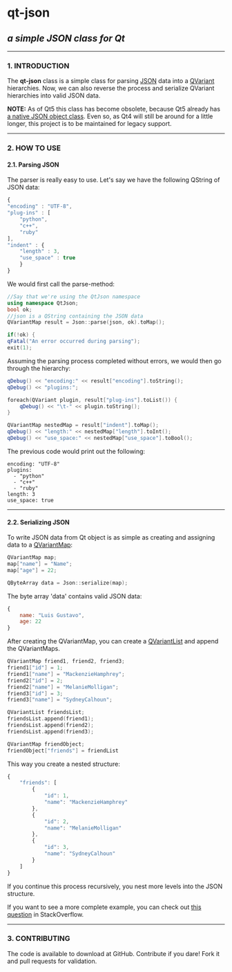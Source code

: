 # **qt-json**
## *a simple JSON class for Qt* 
                                   
---
          
### 1. INTRODUCTION ###

The **qt-json** class is a simple class for parsing [JSON][js] data into a [QVariant][var] 
hierarchies. Now, we can also reverse the process and serialize
QVariant hierarchies into valid JSON data.

**NOTE:** As of Qt5 this class has become obsolete, because Qt5 already has [a native JSON object class][qt5]. Even so, as Qt4 will still be around for a little longer, this project is to be maintained for legacy support.

---

### 2. HOW TO USE ###
#### 2.1. Parsing JSON ####

The parser is really easy to use. Let's say we have the following 
QString of JSON data:

```js
{
"encoding" : "UTF-8",
"plug-ins" : [
    "python",
    "c++",
    "ruby"
],
"indent" : {
    "length" : 3,
    "use_space" : true
    }
}
```

We would first call the parse-method:

```cpp
//Say that we're using the QtJson namespace
using namespace QtJson;
bool ok;
//json is a QString containing the JSON data
QVariantMap result = Json::parse(json, ok).toMap();

if(!ok) {
qFatal("An error occurred during parsing");
exit(1);
```

Assuming the parsing process completed without errors, we would then
go through the hierarchy:

```cpp
qDebug() << "encoding:" << result["encoding"].toString();
qDebug() << "plugins:";

foreach(QVariant plugin, result["plug-ins"].toList()) {
    qDebug() << "\t-" << plugin.toString();
}

QVariantMap nestedMap = result["indent"].toMap();
qDebug() << "length:" << nestedMap["length"].toInt();
qDebug() << "use_space:" << nestedMap["use_space"].toBool();
```

The previous code would print out the following:

    encoding: "UTF-8"
    plugins:
      - "python"
      - "c++"
      - "ruby"
    length: 3
    use_space: true

---

#### 2.2. Serializing JSON ####
To write JSON data from Qt object is as simple as creating and assigning data to a [QVariantMap][varmap]:

```cpp
QVariantMap map;
map["name"] = "Name";
map["age"] = 22;

QByteArray data = Json::serialize(map);
```

The byte array 'data' contains valid JSON data:

```js
{
    name: "Luis Gustavo",
    age: 22
}
```

After creating the QVariantMap, you can create a [QVariantList][varlist] and append the QVariantMaps. 

```cpp    
QVariantMap friend1, friend2, friend3;
friend1["id"] = 1;
friend1["name"] = "MackenzieHamphrey";
friend2["id"] = 2;
friend2["name"] = "MelanieMolligan";
friend3["id"] = 3;
friend3["name"] = "SydneyCalhoun";

QVariantList friendsList;
friendsList.append(friend1);
friendsList.append(friend2);
friendsList.append(friend3);

QVariantMap friendObject;
friendObject["friends"] = friendList
```

This way you create a nested structure:

```js
{
    "friends": [
        {
            "id": 1,
            "name": "MackenzieHamphrey"
        },
        {
            "id": 2,
            "name": "MelanieMolligan"
        },
        {
            "id": 3,
            "name": "SydneyCalhoun"
        }
    ]
}
```

If you continue this process recursively, you nest more levels into the JSON structure.

If you want to see a more complete example, you can check out [this question](http://stackoverflow.com/questions/17039190/extract-data-from-csv-with-regex-and-convert-it-to-json "qt-json in SO") in StackOverflow.

---

### 3. CONTRIBUTING ###

The code is available to download at GitHub. Contribute if you dare! Fork it and pull requests for validation.


[js]: http://www.json.org/ "JSON Standard specification"
[var]: http://qt-project.org/doc/qt-4.8/qvariant.html "QVariant class reference"
[qt5]: http://qt-project.org/doc/qt-5.0/qtcore/qjsonobject.html "Qt5 QJsonObject class reference"
[varmap]: http://qt-project.org/doc/qt-4.8/qvariant.html#QVariantMap-typedef "Qt4 QVariantMap class reference"
[varlist]: http://qt-project.org/doc/qt-4.8/qvariant.html#QVariantList-typedef "Qt4 QVariantList class reference"